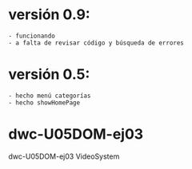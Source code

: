 # versión 0.9:
    - funcionando
    - a falta de revisar código y búsqueda de errores
# versión 0.5:
    - hecho menú categorías
    - hecho showHomePage
# dwc-U05DOM-ej03
dwc-U05DOM-ej03 VideoSystem

